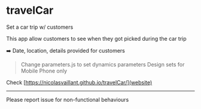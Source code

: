 # travelCar
Set a car trip w/ customers

This app allow customers to see when they got picked during the car trip

➡️ Date, location, details provided for customers


> Change parameters.js to set dynamics parameters
> Design sets for Mobile Phone only


Check [https://nicolasvaillant.github.io/travelCar/](website)

---

Please report issue for non-functional behaviours
